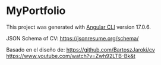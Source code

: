 # MyPortfolio

This project was generated with [Angular CLI](https://github.com/angular/angular-cli) version 17.0.6.

JSON Schema of CV:
https://jsonresume.org/schema/

Basado en el diseño de:
https://github.com/BartoszJaroki/cv 
https://www.youtube.com/watch?v=Zwh92LTB-Bk&t
